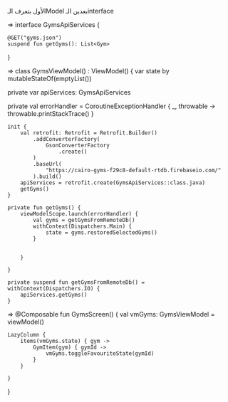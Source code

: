 الأول بتعرف الـModel
بعدين الـinterface


=>
interface GymsApiServices {

    @GET("gyms.json")
    suspend fun getGyms(): List<Gym>
}


=>
class GymsViewModel() : ViewModel() {
var state by mutableStateOf(emptyList<Gym>())

private var apiServices: GymsApiServices

private val errorHandler =
CoroutineExceptionHandler { _, throwable -> throwable.printStackTrace() }

    init {
        val retrofit: Retrofit = Retrofit.Builder()
            .addConverterFactory(
                GsonConverterFactory
                    .create()
            )
            .baseUrl(
                "https://cairo-gyms-f29c8-default-rtdb.firebaseio.com/"
            ).build()
        apiServices = retrofit.create(GymsApiServices::class.java)
        getGyms()
    }

    private fun getGyms() {
        viewModelScope.launch(errorHandler) {
            val gyms = getGymsFromRemoteDb()
            withContext(Dispatchers.Main) {
                state = gyms.restoredSelectedGyms()
            }


        }

    }

    private suspend fun getGymsFromRemoteDb() = withContext(Dispatchers.IO) {
        apiServices.getGyms()
    }


=>
@Composable
fun GymsScreen() {
val vmGyms: GymsViewModel = viewModel()

    LazyColumn {
        items(vmGyms.state) { gym ->
            GymItem(gym) { gymId ->
                vmGyms.toggleFavouriteState(gymId)
            }
        }

    }
}

